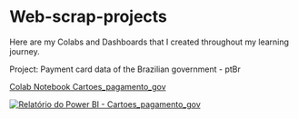 # Web-scrap-projects
Here are my Colabs and Dashboards that I created throughout my learning journey.

Project: Payment card data of the Brazilian government - ptBr

[Colab Notebook Cartoes_pagamento_gov](https://colab.research.google.com/drive/1kzQ75Fr291mqAX0LspinLsgBC3d0H1oH?usp=sharing)

[![Relatório do Power BI - Cartoes_pagamento_gov](https://ibb.co/tbvV7Pv)](https://app.powerbi.com/view?r=eyJrIjoiNjgyZDliYTctZDU0OC00NWFjLWEwNzYtMTEwMTBkYTc5ODJlIiwidCI6Ijc0Y2QxNjgxLWUxM2YtNGY4MS1iNDY4LWJiYmRkM2E4YWI0OSJ9)
